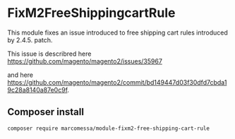 # FixM2FreeShippingcartRule

This module fixes an issue introduced to free shipping cart rules introduced by 2.4.5. patch. 

This issue is describred here https://github.com/magento/magento2/issues/35967 

and here https://github.com/magento/magento2/commit/bd149447d03f30dfd7cbda19c28a8140a87e0c9f.


## Composer install

```
composer require marcomessa/module-fixm2-free-shipping-cart-rule
```
